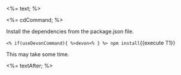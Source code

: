 <%= text; %>

<%= cdCommand; %>

Install the dependencies from the package.json file.

`<% if(useDevonCommand){ %>devon<% } %> npm install`{{execute T1}}

This may take some time.

<%= textAfter; %>